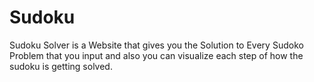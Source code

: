 # Sudoku
Sudoku Solver is a Website that gives you the Solution to Every Sudoko Problem that you input and also you can visualize each step of how the sudoku is getting solved.
